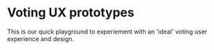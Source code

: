 # Voting UX prototypes

This is our quick playground to experiement with an 'ideal' voting user experience and design.
